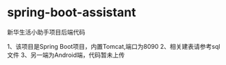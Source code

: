 # spring-boot-assistant
新华生活小助手项目后端代码

1、该项目是Spring Boot项目，内置Tomcat,端口为8090
2、相关建表请参考sql文件
3、另一端为Android端，代码暂未上传
